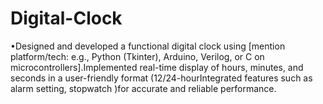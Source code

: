 # Digital-Clock
•Designed and developed a functional digital clock using [mention platform/tech: e.g., Python (Tkinter), Arduino, Verilog, or C on microcontrollers].Implemented real-time display of hours, minutes, and seconds in a user-friendly format (12/24-hourIntegrated features such as alarm setting, stopwatch )for accurate and reliable performance.
